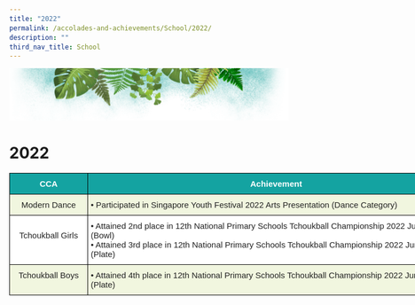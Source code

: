 ```yaml
---
title: "2022"
permalink: /accolades-and-achievements/School/2022/
description: ""
third_nav_title: School
---
```

![](/images/Banner.png)

# 2022

<style type="text/css">
.tg  {border-collapse:collapse;border-spacing:0;}
.tg td{border-color:black;border-style:solid;border-width:1px;font-family:Arial, sans-serif;font-size:14px;
  overflow:hidden;padding:10px 5px;word-break:normal;}
.tg th{border-color:black;border-style:solid;border-width:1px;font-family:Arial, sans-serif;font-size:14px;
  font-weight:normal;overflow:hidden;padding:10px 5px;word-break:normal;}
.tg .tg-zjy1{background-color:#FFF;color:#222;font-size:15px;text-align:left;vertical-align:top}
.tg .tg-c1ao{background-color:#F1F6DF;color:#222;font-size:15px;text-align:center;vertical-align:top}
.tg .tg-mlub{background-color:#14A3A1;color:#FFF;font-size:15px;font-weight:bold;text-align:center;vertical-align:middle}
.tg .tg-e942{background-color:#F1F6DF;color:#222;font-size:15px;text-align:left;vertical-align:top}
.tg .tg-1p05{background-color:#FFF;color:#222;font-size:15px;text-align:center;vertical-align:top}
</style>
<table class="tg" style="undefined;table-layout: fixed; width: 822px">
<colgroup>
<col style="width: 141px">
<col style="width: 681px">
</colgroup>
<thead>
  <tr>
    <th class="tg-mlub"><span style="color:#FFF;background-color:#14A3A1">CCA</span></th>
    <th class="tg-mlub"><span style="color:#FFF;background-color:#14A3A1">Achievement</span></th>
  </tr>
</thead>
<tbody>
  <tr>
    <td class="tg-c1ao">Modern Dance<br></td>
    <td class="tg-e942"><span style="font-weight:400;font-style:normal;text-decoration:none">• </span>Participated in Singapore Youth Festival 2022 Arts Presentation (Dance Category)</td>
  </tr>
  <tr>
    <td class="tg-1p05"><br>Tchoukball Girls</td>
    <td class="tg-zjy1">• Attained 2nd place in 12th National Primary Schools Tchoukball Championship 2022 Junior Division (Bowl)<br><span style="font-weight:400;font-style:normal;text-decoration:none">• </span>Attained 3rd place in 12th National Primary Schools Tchoukball Championship 2022 Junior Division (Plate)<br></td>
  </tr>
  <tr>
    <td class="tg-c1ao"> Tchoukball Boys</td>
    <td class="tg-e942"><span style="font-weight:400;font-style:normal;text-decoration:none">• </span>Attained 4th place in 12th National Primary Schools Tchoukball Championship 2022 Junior Division (Plate) </td>
  </tr>
</tbody>
</table>
